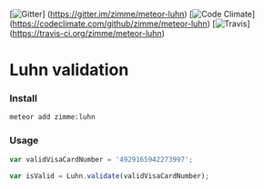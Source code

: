 [![Gitter](https://img.shields.io/badge/gitter-join_chat-brightgreen.svg)]
(https://gitter.im/zimme/meteor-luhn)
[![Code Climate](https://img.shields.io/codeclimate/github/zimme/meteor-luhn.svg)]
(https://codeclimate.com/github/zimme/meteor-luhn)
[![Travis](https://img.shields.io/travis/zimme/meteor-luhn.svg)]
(https://travis-ci.org/zimme/meteor-luhn)

# Luhn validation

### Install
```sh
meteor add zimme:luhn
```

### Usage
```js
var validVisaCardNumber = '4929165942273997';

var isValid = Luhn.validate(validVisaCardNumber);
```
